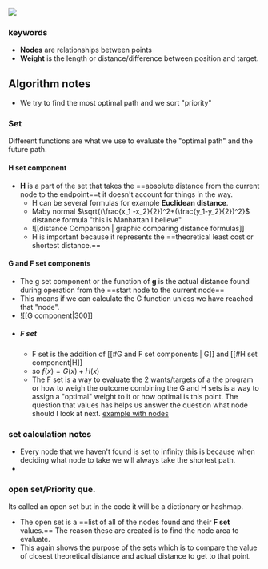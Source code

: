 ![](https://upload.wikimedia.org/wikipedia/commons/5/5d/Astar_progress_animation.gif)

### keywords
* __Nodes__ are relationships between points
* __Weight__ is the length or distance/difference between position and target.

## Algorithm notes 
* We try to find the most optimal path and we sort "priority"

### Set
 Different functions are what we use to evaluate the "optimal path" and the future path.

#### H set component
*   __H__  is a part of the set that takes the ==absolute distance from the current node to the endpoint==t it doesn't account for things in the way.
	* H can be several formulas for example __Euclidean distance__.
	* Maby normal $\sqrt{(\frac{x_1 -x_2}{2})^2+(\frac{y_1-y_2}{2})^2}$ distance formula "this is Manhattan I believe"
	* ![[distance Comparison  | graphic comparing distance formulas]]
	* H is important because it represents the ==theoretical least cost or shortest distance.==
#### G and F set components
* The g set component or the function of __g__ is the actual distance found during operation from the ==start node to the current node== 
* This means if we can calculate the G function unless we have reached that "node".
* ![[G component|300]]
* ##### F set 
	* F set is the addition of  [[#G and F set components | G]] and [[#H set component|H]] 
	* so $f(x) = G(x)+H(x)$
	* The F set is a way to evaluate the 2 wants/targets of a the program or how to weigh the outcome combining the G and H sets is a way to assign a "optimal" weight to it or how optimal is this point. The question that values has helps us answer the question what node should I look at next.
 [example with nodes](https://youtu.be/JtiK0DOeI4A?list=PLFiR2kPtlWf4wdMuA745-JNiFWyFt-Nah&t=574)
### set calculation notes
* Every node that we haven't found is set to infinity this is because when deciding what node to take we will always take the shortest path.
* 
### open set/Priority que.
Its called an open set but in the code it will be a dictionary or hashmap.
* The open set is a ==list of all of the nodes found and their __F set__ values.== The reason these are created is to find the node area to evaluate.
* This again shows the purpose of the sets which is to compare the value of closest theoretical distance and actual distance to get to that point.
